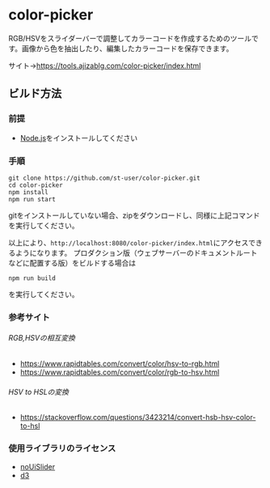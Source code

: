 # color-picker
RGB/HSVをスライダーバーで調整してカラーコードを作成するためのツールです。画像から色を抽出したり、編集したカラーコードを保存できます。

サイト→https://tools.ajizablg.com/color-picker/index.html

## ビルド方法
### 前提
- [Node.js](https://nodejs.org/ja/)をインストールしてください

### 手順
```
git clone https://github.com/st-user/color-picker.git
cd color-picker
npm install
npm run start
```

gitをインストールしていない場合、zipをダウンロードし、同様に上記コマンドを実行してください。

以上により、`http://localhost:8080/color-picker/index.html`にアクセスできるようになります。
プロダクション版（ウェブサーバーのドキュメントルートなどに配置する版）をビルドする場合は
```
npm run build
```
を実行してください。


### 参考サイト
###### RGB,HSVの相互変換
- https://www.rapidtables.com/convert/color/hsv-to-rgb.html
- https://www.rapidtables.com/convert/color/rgb-to-hsv.html

###### HSV to HSLの変換
- https://stackoverflow.com/questions/3423214/convert-hsb-hsv-color-to-hsl


### 使用ライブラリのライセンス
- [noUiSlider](https://github.com/leongersen/noUiSlider/blob/master/LICENSE.md)
- [d3](https://github.com/d3/d3/blob/master/LICENSE)
